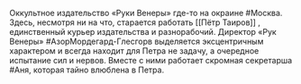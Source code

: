 Оккультное издательство «Руки Венеры» где-то на окраине #Москва. Здесь, несмотря ни на что, старается работать [[Пётр Таиров]] , единственный курьер издательства и разнорабочий. Директор «Рук Венеры» #АзорМордегард-Глесгорв выделяется эксцентричным характером и всегда находит для Петра не задачу, а очередное испытание сил и нервов. Вместе с ними работает скромная секретарша #Аня, которая тайно влюблена в Петра.